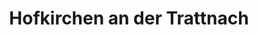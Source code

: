 ---
title: Hofkirchen an der Trattnach
url: /hofkirchen-an-der-trattnach/
latitude: 48.219
longitude: 13.74
---